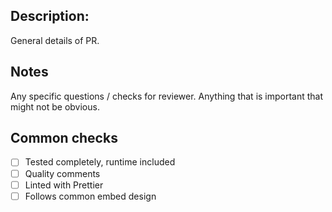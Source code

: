 ## Description:

General details of PR.

## Notes

Any specific questions / checks for reviewer. Anything that is important that might not be obvious.

## Common checks

- [ ] Tested completely, runtime included
- [ ] Quality comments
- [ ] Linted with Prettier
- [ ] Follows common embed design
